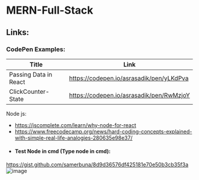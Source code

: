 # MERN-Full-Stack
## Links: <br/>
### CodePen Examples: <br/>
| Title         | Link          |
| ------------- | ------------- |
| Passing Data in React  | https://codepen.io/asrasadik/pen/yLKdPva  |
| ClickCounter-State  | https://codepen.io/asrasadik/pen/RwMzjoY  |

Node js: <br/>
- https://jscomplete.com/learn/why-node-for-react
- https://www.freecodecamp.org/news/hard-coding-concepts-explained-with-simple-real-life-analogies-280635e98e37/
- #### Test Node in cmd (Type node in cmd): <br/>
https://gist.github.com/samerbuna/8d9d36576df425181e70e50b3cb35f3a
![image](https://user-images.githubusercontent.com/47492644/188425559-168465f5-cff5-47c6-955d-a0dca33515af.png)

